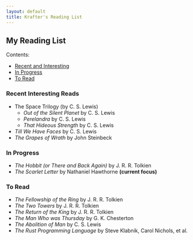 ```yaml
---
layout: default
title: Krafter's Reading List
---
```


## My Reading List
Contents:
- [Recent and Interesting](#recent-interesting-reads)
- [In Progress](#in-progress)
- [To Read](#to-read)

### Recent Interesting Reads

- The Space Trilogy (by C. S. Lewis)
    - *Out of the Silent Planet* by C. S. Lewis
    - *Perelandra* by C. S. Lewis
    - *That Hideous Strength* by C. S. Lewis
- *Till We Have Faces* by C. S. Lewis
- *The Grapes of Wrath* by John Steinbeck

### In Progress
- *The Hobbit (or There and Back Again)* by J. R. R. Tolkien
- *The Scarlet Letter* by Nathaniel Hawthorne **(current focus)**


### To Read

- *The Fellowship of the Ring*  by J. R. R. Tolkien
- *The Two Towers*  by J. R. R. Tolkien
- *The Return of the King*  by J. R. R. Tolkien
- *The Man Who was Thursday* by G. K. Chesterton
- *The Abolition of Man* by C. S. Lewis
- *The Rust Programming Language* by Steve Klabnik, Carol Nichols, et al.
